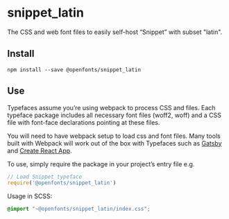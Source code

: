 
# snippet_latin

The CSS and web font files to easily self-host “Snippet” with subset "latin".

## Install

`npm install --save @openfonts/snippet_latin`

## Use

Typefaces assume you’re using webpack to process CSS and files. Each typeface
package includes all necessary font files (woff2, woff) and a CSS file with
font-face declarations pointing at these files.

You will need to have webpack setup to load css and font files. Many tools built
with Webpack will work out of the box with Typefaces such as [Gatsby](https://github.com/gatsbyjs/gatsby)
and [Create React App](https://github.com/facebookincubator/create-react-app).

To use, simply require the package in your project’s entry file e.g.

```javascript
// Load Snippet typeface
require('@openfonts/snippet_latin')
```

Usage in SCSS:
```scss
@import "~@openfonts/snippet_latin/index.css";
```
